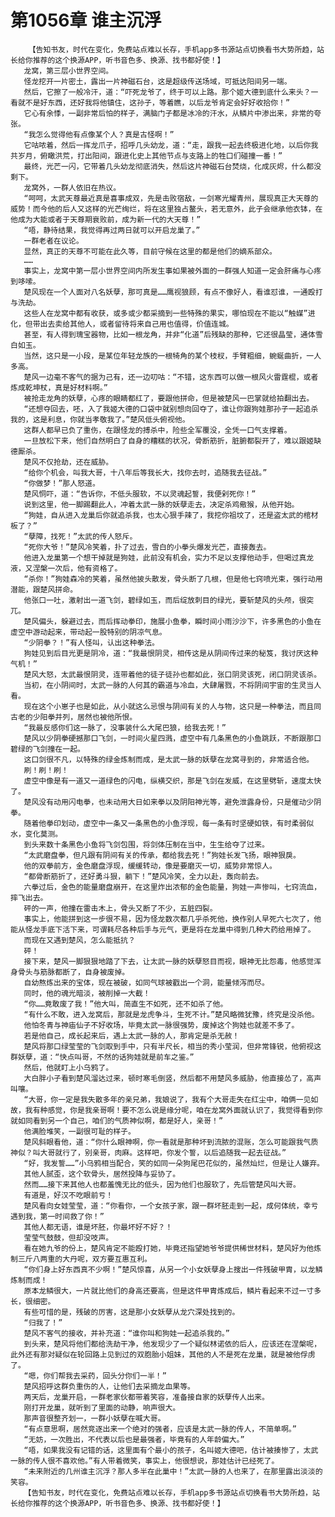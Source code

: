 # 第1056章 谁主沉浮
        【告知书友，时代在变化，免费站点难以长存，手机app多书源站点切换看书大势所趋，站长给你推荐的这个换源APP，听书音色多、换源、找书都好使！】
       龙窝，第三层小世界空间。
       怪龙挖开一片密土，露出一片神磁石台，这是超级传送场域，可抵达阳间另一端。
       然后，它擦了一般冷汗，道：“吓死龙爷了，终于可以上路。那个姬大德到底什么来头？一看就不是好东西，还好我将他镇住，这孙子，等着瞧，以后龙爷肯定会好好收拾你！”
       它心有余悸，一副非常后怕的样子，满脑门子都是冰冷的汗水，从鳞片中渗出来，非常的夸张。
       “我怎么觉得他有点像某个人？真是古怪啊！”
       它咕哝着，然后一挥龙爪子，招呼几头幼龙，道：“走，跟我一起去终极进化地，以后你我共岁月，俯瞰洪荒，打出阳间，跟进化史上其他节点与支路上的牲口们碰撞一番！”
       最终，光芒一闪，它带着几头幼龙彻底消失，然后这片神磁石台焚烧，化成灰烬，什么都没剩下。
       龙窝外，一群人依旧在热议。
       “呵呵，太武天尊最近真是喜事成双，先是击败宿敌，一剑寒光耀青州，展现真正大天尊的威势！而今他的后人又这样的光芒绚烂，将在这里独占鳌头，若无意外，此子会继承他衣钵，在他成为大能或者于天尊期衰败前，成为新一代的大天尊！”
       “唔，静待结果，我觉得再过两日就可以开启龙巢了。”
       一群老者在议论。
       显然，真正的天尊不可能在此久等，目前守候在这里的都是他们的嫡系部众。
       ……
       事实上，龙窝中第一层小世界空间内所发生事如果被外面的一群强人知道一定会肝痛与心疼到哆嗦。
       楚风现在一个人面对八名妖孽，那可真是……鹰视狼顾，有点不像好人，看谁怼谁，一通殴打与洗劫。
       这些人在龙窝中都有收获，或多或少都采摘到一些特殊的果实，哪怕现在不能以“触媒”进化，但带出去卖给其他人，或者留待将来自己用也值得，价值连城。
       甚至，有人得到瑰宝器物，比如一根龙角，并非“化道”后残缺的那种，它还很晶莹，通体雪白如玉。
       当然，这只是一小段，是某位年轻龙族的一根犄角的某个枝杈，手臂粗细，蜿蜒曲折，一人多高。
       楚风一边毫不客气的据为己有，还一边叨咕：“不错，这东西可以做一根风火雷霆棍，或者炼成乾坤杖，真是好材料啊。”
       被抢走龙角的妖孽，心疼的眼睛都红了，要跟他拼命，但是被楚风一巴掌就给拍翻出去。
       “还想夺回去，呸，入了我姬大德的口袋中就别想向回夺了，谁让你跟狗娃那孙子一起追杀我的，这是利息，你就当孝敬我了。”楚风低头俯视他。
       这群人都早已负了重伤，在跟怪龙的搏杀中，险些全军覆没，全凭一口气支撑着。
       一旦放松下来，他们自然明白了自身的糟糕的状况，骨断筋折，脏腑都裂开了，难以跟姬缺德厮杀。
       楚风不仅抢劫，还在威胁。
       “给你个机会，叫我大哥，十八年后等我长大，找你去时，追随我去征战。”
       “你做梦！”那人怒道。
       楚风恫吓，道：“告诉你，不低头服软，不以灵魂起誓，我便剁死你！”
       说到这里，他一脚踢翻此人，冲着太武一脉的妖孽走去，决定杀鸡儆猴，从他开始。
       “狗娃，自从进入龙巢后你就追杀我，也太心狠手辣了，我挖你祖坟了，还是盗太武的棺材板了？”
       “孽障，找死！”太武的传人怒斥。
       “死你大爷！”楚风冷笑着，扑了过去，雪白的小拳头爆发光芒，直接轰去。
       他进入龙巢第一个想干掉就是狗娃，此前没有机会，实力不足以支撑他动手，但喝过真龙液，又涅槃一次后，他有资格了。
       “杀你！”狗娃森冷的笑着，虽然他披头散发，骨头断了几根，但是他七窍喷光束，强行动用潜能，跟楚风拼命。
       他张口一吐，激射出一道飞剑，碧绿如玉，而后绽放刺目的绿光，要斩楚风的头颅，很突兀。
       楚风偏头，躲避过去，而后挥动拳印，施展小鱼拳，瞬时间小雨沙沙下，许多黑色的小鱼在虚空中游动起来，带动起一股特别的阴凉气息。
       “少阴拳？！”有人怪叫，认出这种拳法。
       狗娃见到后目光更是阴冷，道：“我最恨阴灵，相传这是从阴间传过来的秘笈，我讨厌这种气机！”
       楚风大怒，太武最恨阴灵，连带着他的徒子徒孙也都如此，张口阴灵该死，闭口阴灵该杀。
       当初，在小阴间时，太武一脉的人何其的霸道与冷血，大肆屠戮，不将阴间宇宙的生灵当人看。
       现在这个小崽子也是如此，从小就这么忌恨与阴间有关的人与物，这只是一种拳法，而且同古老的少阳拳并列，居然也被他所恨。
       “我最反感你们这一脉了，没事装什么大尾巴狼，给我去死！”
       楚风以少阴拳硬撼那口飞剑，一时间火星四溅，虚空中有几条黑色的小鱼跳跃，不断跟那口碧绿的飞剑撞在一起。
       这口剑很不凡，以特殊的绿金炼制而成，是太武一脉的妖孽在龙窝寻到的，非常适合他。
       刷！刷！刷！
       虚空中像是有一道又一道绿色的闪电，纵横交织，那是飞剑在发威，在这里劈斩，速度太快了。
       楚风没有动用闪电拳，也未动用大日如来拳以及阴阳神光等，避免泄露身份，只是催动少阴拳。
       随着他拳印划动，虚空中一条又一条黑色的小鱼浮现，每一条有时坚硬如铁，有时柔弱似水，变化莫测。
       到头来数十条黑色小鱼将飞剑包围，将剑体压制在当中，生生给夺了过来。
       “太武磨盘拳，但凡跟有阴间有关的传承，都给我去死！”狗娃长发飞扬，眼神狠戾。
       他的双拳前方，金色磨盘浮现，缓缓转动，像是要磨灭一切，威势非常惊人。
       “都骨断筋折了，还好勇斗狠，躺下！”楚风冷笑，全力以赴，轰向前去。
       六拳过后，金色的能量磨盘崩开，在这里炸出浓郁的金色能量，狗娃一声惨叫，七窍流血，摔飞出去。
       砰的一声，他撞在雷击木上，骨头又断了不少，五脏四裂。
       事实上，他能拼到这一步很不易，因为怪龙数次都几乎杀死他，换作别人早死六七次了，他能从怪龙手底下活下来，可谓耗尽各种后手与元气，更是将在龙巢中得到几种大药给用掉了。
       而现在又遇到楚风，怎么能抵抗？
       砰！
       接下来，楚风一脚狠狠地踏了下去，让太武一脉的妖孽怒目而视，眼神无比怨毒，他感觉浑身骨头与筋脉都断了，自身被废掉。
       自幼熬炼出来的宝体，现在被破，如同气球被戳出一个洞，能量倾泻而尽。
       同时，他的魂光暗淡，被削掉一大截！
       “你……竟敢废了我！”他大叫，简直生不如死，还不如杀了他。
       “有什么不敢，进入龙窝后，那就是龙虎争斗，生死不计。”楚风略微犹豫，终究是没杀他。
       他怕冬青与神庙仙子不好收场，毕竟太武一脉很强势，废掉这个狗娃也就差不多了。
       若是他自己，成长起来后，遇上太武一脉的人，那肯定是杀无赦！
       楚风将那口绿莹莹的飞剑取到手中，只有半尺长，相当的秀小莹润，但非常锋锐，他俯视这群妖孽，道：“快点叫哥，不然的话狗娃就是前车之鉴。”
       然后，他就盯上小乌鸦了。
       大白胖小子看到楚风溜达过来，顿时寒毛倒竖，然后都不用楚风多威胁，他直接怂了，高声叫嚷。
       “大哥，你一定是我失散多年的亲兄弟，我娘说了，我有个大哥走失在红尘中，咱俩一见如故，我有种感觉，你是我亲哥啊！要不怎么说是缘分呢，咱在龙窝外面就认识了，我觉得看到你就如同看到另一个自己，咱们的气质神似啊，都是好人，亲哥！”
       他满脸堆笑，一副很可耻的样子。
       楚风斜眼看他，道：“你什么眼神啊，你一看就是那种坏到流脓的混账，怎么可能跟我气质神似？叫大哥就行了，别亲哥，肉麻。这样吧，你发个誓，以后追随我一起去征战。”
       “好，我发誓……”小乌鸦相当配合，笑的如同一朵狗尾巴花似的，虽然灿烂，但是让人嫌弃。
       其他人腻歪，这个软骨头，居然投降与妥协了。
       然而……接下来其他人也都羞愧无比的低头，因为他们也服软了，先后管楚风叫大哥。
       有道是，好汉不吃眼前亏！
       楚风看向女娃莹莹，道：“你看你，一个女孩子家，跟一群坏胚走到一起，成何体统，幸亏遇到我，第一时间救了你！”
       其他人都无语，谁是坏胚，你最坏好不好？！
       莹莹气鼓鼓，但却没吱声。
       看在她九爷的份上，楚风肯定不能殴打她，毕竟还指望她爷爷提供稀世材料，楚风好为他炼制三斤八两重的大丹呢，双方要互惠互利。
       “你们身上好东西真不少啊！”楚风惊喜，从另一个小女妖孽身上搜出一件残破甲胄，以龙鳞炼制而成！
       原本龙鳞很大，一片就比他们的身高还要高，但是这件甲胄炼成后，鳞片看起来不过一寸多长，很细密。
       有些可惜的是，残破的厉害，这是那小女妖孽从龙穴深处找到的。
       “归我了！”
       楚风不客气的接收，并补充道：“谁你叫和狗娃一起追杀我的。”
       到头来，楚风将他们都给洗劫干净，他发现少了一个疑似林诺依的后人，应该还在涅槃呢，此外还有那对疑似在轮回路上见到过的双胞胎小姐妹，其他的人不是死在龙巢，就是被他俘虏了。
       “嗯，你们帮我去采药，回头分你们一半！”
       楚风招呼这群负重伤的人，让他们去采摘龙血果等。
       两天后，龙巢开启，一群老家伙都带着笑容，准备接自家的妖孽传人出来。
       刚打开龙巢，就听到了里面的动静，响声很大。
       那声音很整齐划一，一群小妖孽在喊大哥。
       “有点意思啊，居然竞逐出来一个绝对的强者，应该是太武一脉的传人，不简单啊。”
       “无妨，一次胜出，不代表以后也是最强者，毕竟有的人年龄偏大。”
       “唔，如果我没有记错的话，这里面有个最小的孩子，名叫姬大德吧，估计被揍惨了，太武一脉的传人很不喜欢他。”有人带着微笑，事实上，他很想说，那娃估计已经死了。
       “未来附近的几州谁主沉浮？那人多半在此巢中！”太武一脉的人也来了，在那里露出淡淡的笑容。
       【告知书友，时代在变化，免费站点难以长存，手机app多书源站点切换看书大势所趋，站长给你推荐的这个换源APP，听书音色多、换源、找书都好使！】